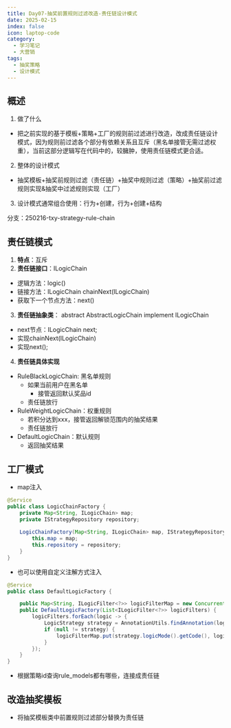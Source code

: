 ```yaml
---
title: Day07-抽奖前置规则过滤改造-责任链设计模式
date: 2025-02-15
index: false
icon: laptop-code
category:
  - 学习笔记
  - 大营销
tags:
  - 抽奖策略
  - 设计模式
---
```

## 概述
1. 做了什么
- 把之前实现的基于模板+策略+工厂的规则前过滤进行改造，改成责任链设计模式，因为规则前过滤各个部分有依赖关系且互斥（黑名单接管无需过滤权重），当前这部分逻辑写在代码中的，较臃肿，使用责任链模式更合适。
2. 整体的设计模式
- 抽奖模板+抽奖前规则过滤（责任链）+抽奖中规则过滤（策略）+抽奖前过滤规则实现&抽奖中过滤规则实现（工厂）
3. 设计模式通常组合使用：行为+创建，行为+创建+结构

分支：250216-txy-strategy-rule-chain

## 责任链模式
1. **特点**：互斥
2. **责任链接口**：ILogicChain
- 逻辑方法：logic()
- 链接方法：ILogicChain chainNext(ILogicChain)
- 获取下一个节点方法：next()

3. **责任链抽象类**： abstract AbstractLogicChain implement ILogicChain
- next节点：ILogicChain next;
- 实现chainNext(ILogicChain)
- 实现next();

4. **责任链具体实现**
- RuleBlackLogicChain: 黑名单规则
  - 如果当前用户在黑名单
    - 接管返回默认奖品id
  - 责任链放行
- RuleWeightLogicChain：权重规则
  - 若积分达到xxx，接管返回解锁范围内的抽奖结果
  - 责任链放行
- DefaultLogicChain：默认规则
  - 返回抽奖结果

## 工厂模式
- map注入
```java
@Service
public class LogicChainFactory {
    private Map<String, ILogicChain> map;
    private IStrategyRepository repository;
    
    LogicChainFactory(Map<String, ILogicChain> map, IStrategyRepository repository) {
        this.map = map;
        this.repository = repository;
    }
}
```
- 也可以使用自定义注解方式注入
```java
@Service
public class DefaultLogicFactory {

    public Map<String, ILogicFilter<?>> logicFilterMap = new ConcurrentHashMap<>();
    public DefaultLogicFactory(List<ILogicFilter<?>> logicFilters) {
        logicFilters.forEach(logic -> {
            LogicStrategy strategy = AnnotationUtils.findAnnotation(logic.getClass(), LogicStrategy.class);
            if (null != strategy) {
                logicFilterMap.put(strategy.logicMode().getCode(), logic);
            }
        });
    }
}
```
- 根据策略id查询rule_models都有哪些，连接成责任链

## 改造抽奖模板
- 将抽奖模板类中前置规则过滤部分替换为责任链
